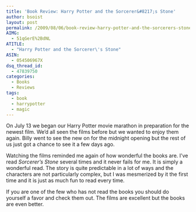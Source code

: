 ```yaml
---
title: 'Book Review: Harry Potter and the Sorcerer&#8217;s Stone'
author: bsoist
layout: post
permalink: /2009/08/06/book-review-harry-potter-and-the-sorcerers-stone/
AIMG:
  - 51qGerE%2BdNL
ATITLE:
  - "Harry Potter and the Sorcerer\'s Stone"
ASIN:
  - 054506967X
dsq_thread_id:
  - 47839750
categories:
  - Books
  - Reviews
tags:
  - book
  - harrypotter
  - magic
---
```

On July 13 we began our Harry Potter movie marathon in preparation for the newest film. We&#8217;d all seen the films before but we wanted to enjoy them again. Billy went to see the new on for the midnight opening but the rest of us just got a chance to see it a few days ago.

Watching the films reminded me again of how wonderful the books are. I&#8217;ve read *Sorcerer&#8217;s Stone* several times and it never fails for me. It is simply a wonderful read. The story is quite predictable in a lot of ways and the characters are not particularly complex, but I was mesmerized by it the first time and it is just as much fun to read every time.

If you are one of the few who has not read the books you should do yourself a favor and check them out. The films are excellent but the books are even better.